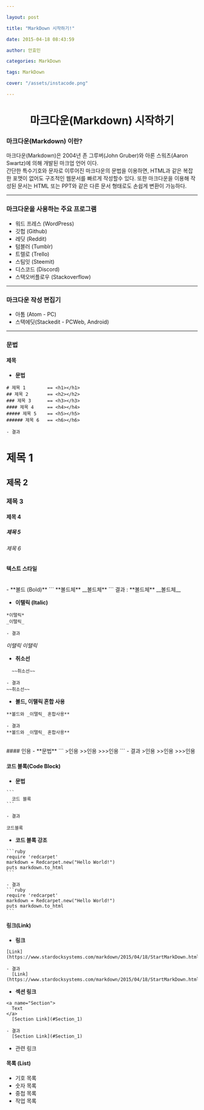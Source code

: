 ```yaml
---

layout: post

title: "MarkDown 시작하기!"

date: 2015-04-18 08:43:59

author: 안효민

categories: MarkDown

tags: MarkDown

cover: "/assets/instacode.png"

---
```



<!--stackedit_data:
eyJoaXN0b3J5IjpbLTY2NjI3NDJdfQ==
-->

# <center> 마크다운(Markdown) 시작하기  </center>

<a name="Section_1"></a>
### 마크다운(Markdown) 이란?

마크다운(Markdown)은 2004년 존 그루버(John Gruber)와 아론 스워츠(Aaron Swartz)에 의해 개발된 마크업 언어 이다.  
간단한 특수기호와 문자로 이루어진 마크다운의 문법을 이용하면, HTML과 같은 복잡한 포맷이 없어도 구조적인 웹문서를 빠르게 작성할수 있다. 또한 마크다운을 이용해 작성된 문서는 HTML 또는 PPT와 같은 다른 문서 형태로도 손쉽게 변환이 가능하다.


----


### 마크다운을 사용하는 주요 프로그램

* 워드 프레스 (WordPress)
* 깃헙 (Github)
* 레딧 (Reddit)
* 텀블러 (Tumblr)
* 트렐로 (Trello)
* 스팀잇 (Steemit)
* 디스코드 (Discord)
* 스택오버플로우 (Stackoverflow)


---

### 마크다운 작성 편집기

* 아톰 (Atom - PC)
* 스택에딧(Stackedit - PCWeb, Android)

----

### 문법

#### 제목
  - **문법**
```
# 제목 1        == <h1></h1>
## 제목 2       == <h2></h2>
### 제목 3      == <h3></h3>
#### 제목 4     == <h4></h4>
##### 제목 5    == <h5></h5>
###### 제목 6   == <h6></h6>
```
    - 결과
# 제목 1  
## 제목 2  
### 제목 3  
#### 제목 4  
##### 제목 5  
###### 제목 6  


#### 텍스트 스타일
<br>
  - **볼드 (Bold)**
```
**볼드체**
__볼드체**
```
     결과 :   
**볼드체**  
__볼드체__

  - **이탤릭 (Italic)**
```
*이탤릭*
_이탤릭_
```
    - 결과  
*이탤릭*
_이탤릭_

  - **취소선**
```
  ~~취소선~~
```
    - 결과  
    ~~취소선~~

  - **볼드, 이탤릭 혼합 사용**
```
**볼드와 _이탤릭_ 혼합사용**
```
    - 결과  
    **볼드와 _이탤릭_ 혼합사용**

</br>
#### 인용
  - **문법**
```
>인용
>>인용
>>>인용
```
    - 결과  
    >인용
    >>인용
    >>>인용

#### 코드 블록(Code Block)
  - **문법**  
~~~
```
  코드 블록
```
~~~
    - 결과  
```
코드블록
```  

  - **코드 블록 강조**
  ~~~
  ```ruby
  require 'redcarpet'
  markdown = Redcarpet.new("Hello World!")
  puts markdown.to_html
  ```
  ~~~
    - 결과  
    ```ruby
    require 'redcarpet'
    markdown = Redcarpet.new("Hello World!")
    puts markdown.to_html
    ```


#### 링크(Link)
  - **링크**
```
[Link](https://www.stardocksystems.com/markdown/2015/04/18/StartMarkDown.html)
```
    - 결과  
      [Link](https://www.stardocksystems.com/markdown/2015/04/18/StartMarkDown.html)  

  - **섹션 링크**
```
<a name="Section">
  Text
</a>  
  [Section Link](#Section_1)
```
    - 결과  
      [Section Link](#Section_1)  

  - 관련 링크

#### 목록 (List)
  * 기호 목록
  * 숫자 목록
  * 중첩 목록
  * 작업 목록
